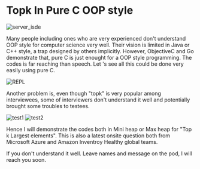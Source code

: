 Topk In Pure C OOP style
========================

![server\_isde](/statics/images/server_side.png)

Many people including ones who are very experienced don't understand OOP style for computer science very well. Their vision is limited in Java or C++ style, a trap designed by others implicitly. However, ObjectiveC and Go demonstrate that, pure C is just enought for a OOP style programming. The codes is far reaching than speech. Let 's see all this could be done very easily using pure C.

![REPL](/statics/images/REPL.png)

Another problem is, even though "topk" is very popular among interviewees, some of interviewers don't understand it well and potentially brought some troubles to testees.

![test1](/statics/images/test1.png)
![test2](/statics/images/test2.png)

Hence I will demonstrate the codes both in Mini heap or Max heap for "Top k Largest elements". This is also a latest onsite question both from Microsoft Azure and Amazon Inventroy Healthy global teams.

If you don't understand it well. Leave names and message on the pod, I will reach you soon.
 
